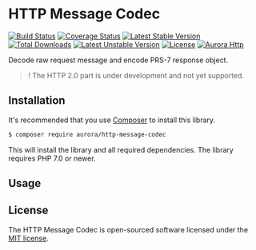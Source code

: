 HTTP Message Codec
==================
[![Build Status](https://travis-ci.org/aurorahttp/http-message-codec.svg)](https://travis-ci.org/aurorahttp/http-message-codec)
[![Coverage Status](https://coveralls.io/repos/github/aurora/http-message-codec/badge.svg?branch=master)](https://coveralls.io/github/aurora/http-message-codec?branch=master)
[![Latest Stable Version](https://poser.pugx.org/aurora/http-message-codec/v/stable.svg)](https://packagist.org/packages/aurora/http-message-codec)
[![Total Downloads](https://poser.pugx.org/aurora/http-message-codec/downloads.svg)](https://packagist.org/packages/aurora/http-message-codec) 
[![Latest Unstable Version](https://poser.pugx.org/aurora/http-message-codec/v/unstable.svg)](https://packagist.org/packages/aurora/http-message-codec)
[![License](https://poser.pugx.org/aurora/http-message-codec/license.svg)](https://packagist.org/packages/aurora/http-message-codec)
[![Aurora Http](https://img.shields.io/badge/Powered_by-Aurora_Http-green.svg?style=flat)](https://aurora.com/)

Decode raw request message and encode PRS-7 response object.

 > ! The HTTP 2.0 part is under development and not yet supported.

Installation
------------
It's recommended that you use [Composer](https://getcomposer.org/) to install this library.

```bash
$ composer require aurora/http-message-codec
```

This will install the library and all required dependencies. The library requires PHP 7.0 or newer.

Usage
-----

License
-------
The HTTP Message Codec is open-sourced software licensed under the [MIT license](http://opensource.org/licenses/MIT).